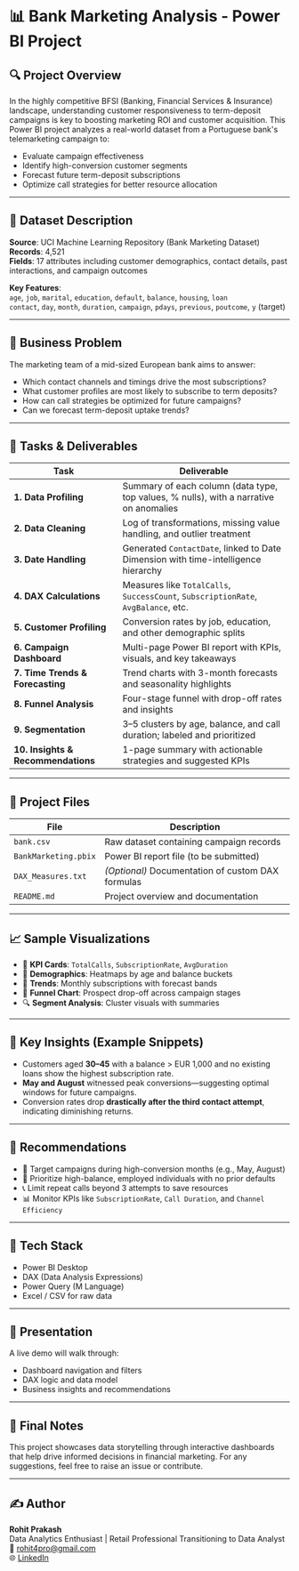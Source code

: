 # 📊 Bank Marketing Analysis - Power BI Project

## 🔍 Project Overview  
In the highly competitive BFSI (Banking, Financial Services & Insurance) landscape, understanding customer responsiveness to term-deposit campaigns is key to boosting marketing ROI and customer acquisition. This Power BI project analyzes a real-world dataset from a Portuguese bank's telemarketing campaign to:

- Evaluate campaign effectiveness  
- Identify high-conversion customer segments  
- Forecast future term-deposit subscriptions  
- Optimize call strategies for better resource allocation  

---

## 🧾 Dataset Description  
**Source**: UCI Machine Learning Repository (Bank Marketing Dataset)  
**Records**: 4,521  
**Fields**: 17 attributes including customer demographics, contact details, past interactions, and campaign outcomes  

**Key Features**:  
`age`, `job`, `marital`, `education`, `default`, `balance`, `housing`, `loan`  
`contact`, `day`, `month`, `duration`, `campaign`, `pdays`, `previous`, `poutcome`, `y` (target)

---

## 🎯 Business Problem  
The marketing team of a mid-sized European bank aims to answer:

- Which contact channels and timings drive the most subscriptions?  
- What customer profiles are most likely to subscribe to term deposits?  
- How can call strategies be optimized for future campaigns?  
- Can we forecast term-deposit uptake trends?

---

## 🧩 Tasks & Deliverables

| Task | Deliverable |
|------|-------------|
| **1. Data Profiling** | Summary of each column (data type, top values, % nulls), with a narrative on anomalies |
| **2. Data Cleaning** | Log of transformations, missing value handling, and outlier treatment |
| **3. Date Handling** | Generated `ContactDate`, linked to Date Dimension with time-intelligence hierarchy |
| **4. DAX Calculations** | Measures like `TotalCalls`, `SuccessCount`, `SubscriptionRate`, `AvgBalance`, etc. |
| **5. Customer Profiling** | Conversion rates by job, education, and other demographic splits |
| **6. Campaign Dashboard** | Multi-page Power BI report with KPIs, visuals, and key takeaways |
| **7. Time Trends & Forecasting** | Trend charts with 3-month forecasts and seasonality highlights |
| **8. Funnel Analysis** | Four-stage funnel with drop-off rates and insights |
| **9. Segmentation** | 3–5 clusters by age, balance, and call duration; labeled and prioritized |
| **10. Insights & Recommendations** | 1-page summary with actionable strategies and suggested KPIs |

---

## 📁 Project Files

| File | Description |
|------|-------------|
| `bank.csv` | Raw dataset containing campaign records |
| `BankMarketing.pbix` | Power BI report file (to be submitted) |
| `DAX_Measures.txt` | *(Optional)* Documentation of custom DAX formulas |
| `README.md` | Project overview and documentation |

---

## 📈 Sample Visualizations  

- 📌 **KPI Cards**: `TotalCalls`, `SubscriptionRate`, `AvgDuration`  
- 🧠 **Demographics**: Heatmaps by age and balance buckets  
- 📆 **Trends**: Monthly subscriptions with forecast bands  
- 🔄 **Funnel Chart**: Prospect drop-off across campaign stages  
- 🔍 **Segment Analysis**: Cluster visuals with summaries  

---

## 🧠 Key Insights (Example Snippets)  

- Customers aged **30–45** with a balance > EUR 1,000 and no existing loans show the highest subscription rate.  
- **May and August** witnessed peak conversions—suggesting optimal windows for future campaigns.  
- Conversion rates drop **drastically after the third contact attempt**, indicating diminishing returns.  

---

## 📝 Recommendations  

- 📅 Target campaigns during high-conversion months (e.g., May, August)  
- 👥 Prioritize high-balance, employed individuals with no prior defaults  
- 📞 Limit repeat calls beyond 3 attempts to save resources  
- 📊 Monitor KPIs like `SubscriptionRate`, `Call Duration`, and `Channel Efficiency`  

---

## 🧪 Tech Stack  

- Power BI Desktop  
- DAX (Data Analysis Expressions)  
- Power Query (M Language)  
- Excel / CSV for raw data  

---

## 📢 Presentation  

A live demo will walk through:

- Dashboard navigation and filters  
- DAX logic and data model  
- Business insights and recommendations  

---

## 🏁 Final Notes  

This project showcases data storytelling through interactive dashboards that help drive informed decisions in financial marketing. For any suggestions, feel free to raise an issue or contribute.

---

## ✍️ Author  
**Rohit Prakash**  
Data Analytics Enthusiast | Retail Professional Transitioning to Data Analyst  
📧 rohit4pro@gmail.com  
🌐 [LinkedIn](https://www.linkedin.com/in/rohit-prakash-3980867a)